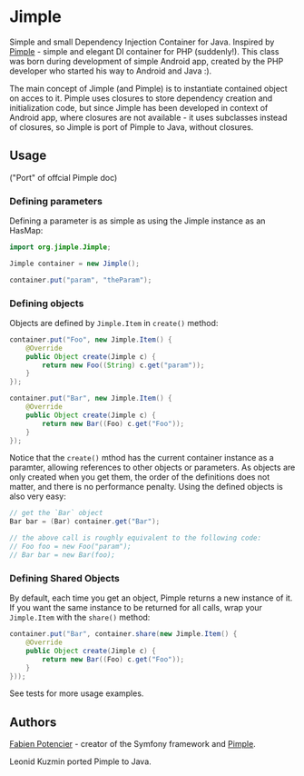 Jimple
======

Simple and small Dependency Injection Container for Java.
Inspired by [Pimple](http://pimple.sensiolabs.org/) - simple and elegant DI container for PHP (suddenly!). This class 
was born during development of simple Android app, created by the PHP developer who started his way to
Android and Java :).

The main concept of Jimple (and Pimple) is to instantiate contained object on acces to it. Pimple uses closures
to store dependency creation and initialization code, but since Jimple has been developed in context of Android app,
where closures are not available - it uses subclasses instead of closures, so Jimple is port of Pimple to Java, without closures.

## Usage
("Port" of offcial Pimple doc)

### Defining parameters
Defining a parameter is as simple as using the Jimple instance as an HasMap:

```java
import org.jimple.Jimple;

Jimple container = new Jimple();

container.put("param", "theParam");
```

### Defining objects
Objects are defined by `Jimple.Item` in `create()` method:

```java
container.put("Foo", new Jimple.Item() {
	@Override
	public Object create(Jimple c) {
	    return new Foo((String) c.get("param"));
	}
});

container.put("Bar", new Jimple.Item() {
	@Override
	public Object create(Jimple c) {
	    return new Bar((Foo) c.get("Foo"));
	}
});
```
Notice that the `create()` mthod has the current container instance as a paramter, allowing references to other objects or parameters.
As objects are only created when you get them, the order of the definitions does not matter, and there is no performance penalty.
Using the defined objects is also very easy:

```java
// get the `Bar` object
Bar bar = (Bar) container.get("Bar");

// the above call is roughly equivalent to the following code:
// Foo foo = new Foo("param");
// Bar bar = new Bar(foo);
```
### Defining Shared Objects
By default, each time you get an object, Pimple returns a new instance of it. If you want the same instance to be returned for all calls, wrap your `Jimple.Item` with the `share()` method:

```java
container.put("Bar", container.share(new Jimple.Item() {
	@Override
	public Object create(Jimple c) {
	    return new Bar((Foo) c.get("Foo"));
	}
}));
```

See tests for more usage examples.

## Authors
[Fabien Potencier](http://fabien.potencier.org/) - creator of the Symfony framework and [Pimple](http://pimple.sensiolabs.org/).

Leonid Kuzmin ported Pimple to Java.